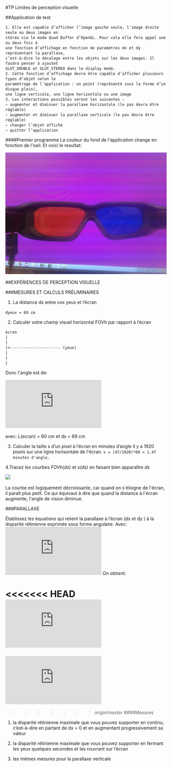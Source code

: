 #TP Limites de perception visuelle

##Application de test

```
1. Elle est capable d’afficher l’image gauche seule, l’image droite seule ou deux images en
stéréo via le mode Quad Buffer d’OpenGL. Pour cela elle fera appel une ou deux fois à
une fonction d’affichage en fonction de paramètres dx et dy représentant la parallaxe,
c’est-à-dire le décalage entre les objets sur les deux images. Il faudra penser à ajoutet
GLUT_DOUBLE et GLUT_STEREO dans le display mode.
2. Cette fonction d’affichage devra être capable d’afficher plusieurs types d’objet selon le
paramétrage de l’application : un point (représenté sous la forme d’un disque plein),
une ligne verticale, une ligne horizontale ou une image
3. Les interactions possibles seront les suivantes :
— augmenter et diminuer la parallaxe horizontale (le pas devra être réglable)
— augmenter et diminuer la parallaxe verticale (le pas devra être réglable)
— changer l’objet affiché
— quitter l’application
```

####Premier programme
La couleur du fond de l'application change en fonction de l'oeil.
Et voici le resultat:

![](premierProgramme.jpg)

##EXPÉRIENCES DE PERCEPTION VISUELLE

###MESURES ET CALCULS PRÉLIMINAIRES

1. La distance ds entre vos yeux et l’écran

```dyeux = 69 cm```

2. Calculer votre champ visuel horizontal FOVh par rapport à l’écran
```
écran
|
|
|<---------------------- (yeux)
|
|
|
```

Donc l'angle est de:

![](https://latex.codecogs.com/png.latex?%5Cinline%20%5CLARGE%20FOVh%20%3D%202*%5Carctan%20%28%5Cfrac%7BL%28ecran%29%7D%7B2*ds%7D%29%20%3D%200.82%20rad%20%3D%2047%20degr%E9s)

avec: L(ecran) = 60 cm et ds = 69 cm

3. Calculer la taille s d’un pixel à l’écran en minutes d’angle
Il y a 1920 pixels sur une ligne horisontale de l'écran. 
```s = (47/1920)*60 = 1.47 minutes d'angle.```

4.Tracez les courbes *FOVh(ds)* et *s(ds)* en faisant bien apparaître *ds*

![](CourbeFOVh.jpg)

La courbe est logiquement décroissante, car quand on s'éloigne de l'écran, il paraît plus petit. Ce qui équivaut à dire que quand la distance à l'écran augmente, l'angle de vision diminue. 

###PARALLAXE

Établissez les équations qui relient la parallaxe à l’écran (dx et dy ) à la disparité rétinienne
exprimée sous forme angulaire. 
Avec: 
![](https://latex.codecogs.com/png.latex?%5Cinline%20%5CLARGE%20dz%20%3D%20%5Csqrt%7Bdx%5E2%20&plus;%20dy%5E2%7D)
On obtient: 

<<<<<<< HEAD
![](https://latex.codecogs.com/png.latex?%5Cinline%20%5CLARGE%20Dispartie%20Retinienne%20%3D%202*%5Carctan%20%28%5Cfrac%7Bdz%7D%7B2*ds%7D%29)
=======
![](https://latex.codecogs.com/png.latex?%5Cinline%20%5CLARGE%20Dispartie%20Retiniene%20%3D%202*%5Carctan%20%28%5Cfrac%7Bdz%7D%7B2*ds%7D%29)



>>>>>>> origin/master
####Mesures

1. la disparité rétinienne maximale que vous pouvez supporter en continu, c’est-à-dire
en partant de dx = 0 et en augmentant progressivement sa valeur

2. la disparité rétinienne maximale que vous pouvez supporter en fermant les yeux quelques
secondes et les rouvrant sur l’écran

3. les mêmes mesures pour la parallaxe verticale

